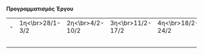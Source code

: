 <b>Προγραμματισμός Έργου</b>
<table>
<tr>
<td>-</td>
<td>1η<\br>28/1-3/2</td>
<td>2η<\br>4/2-10/2</td>
<td>3η<\br>11/2-17/2</td>
<td>4η<\br>18/2-24/2</td>
<td>5η<\br>25/2-10/2</td>
<td>6η<\br>4/3-10/3</td>
<td>7η<\br>4/3-10/3</td>
<td>8η<\br>4/3-10/3</td>
<td>9η<\br>4/3-10/3</td>
<td>10η<\br>4/4-10/4</td>
<td>11η<\br>4/4-10/4</td>
<td>12η<\br>4/4-10/4</td>
<td>13η<\br>4/4-10/4</td>
</tr>
<tr>
<td></td>
<td></td>
<td></td>
<td></td>
<td></td>
<td></td>
<td></td>
<td></td>
<td></td>
<td></td>
<td></td>
<td></td>
<td></td>
<td></td>
</tr>
<tr>
<td></td>
<td></td>
<td></td>
<td></td>
<td></td>
<td></td>
<td></td>
<td></td>
<td></td>
<td></td>
<td></td>
<td></td>
<td></td>
<td></td>
</tr>
<tr>
<td></td>
<td></td>
<td></td>
<td></td>
<td></td>
<td></td>
<td></td>
<td></td>
<td></td>
<td></td>
<td></td>
<td></td>
<td></td>
<td></td>
</tr>
<tr>
<td></td>
<td></td>
<td></td>
<td></td>
<td></td>
<td></td>
<td></td>
<td></td>
<td></td>
<td></td>
<td></td>
<td></td>
<td></td>
<td></td>
</tr>
<tr>
<td></td>
<td></td>
<td></td>
<td></td>
<td></td>
<td></td>
<td></td>
<td></td>
<td></td>
<td></td>
<td></td>
<td></td>
<td></td>
<td></td>
</tr>
</table>
